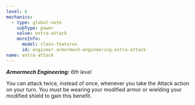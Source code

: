 ```yaml
---
level: 6
mechanics:
  - type: global-note
    subType: power
    value: extra-attack
    moreInfo:
      model: class-features
      id: engineer.armormech-engineering.extra-attack
name: extra-attack
---
```

_**Armormech Engineering:** 6th level_
You can attack twice, instead of once, whenever you take the Attack action on your turn. You must be wearing your modified armor or wielding your modified shield to gain this benefit.